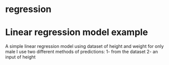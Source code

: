 # regression
Linear regression model example
===============================
A simple linear regression model using dataset of height and weight for only male 
I use two different methods of predictions:
1- from the dataset
2- an input of height 
